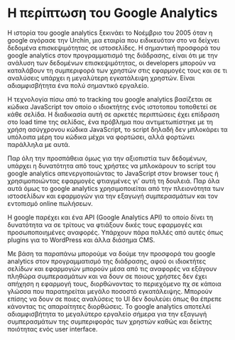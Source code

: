 # H περίπτωση του Google Analytics
Η ιστορία του google analytics ξεκινάει το Νοέμβριο του 2005 όταν η google αγόρασε την  Urchin, μια εταιρία που ειδικευόταν στο να δείχνει δεδομένα επισκεψιμότητας σε ιστοσελίδες. Η σημαντική προσφορά του google analytics στον προγραμματισμό της διάδρασης, είναι ότι με την ανάλυση των δεδομένων επισκεψιμότητας, οι developers μπορούν να καταλάβουν τη συμπεριφορά των χρηστών στις εφαρμογές τους και σε τι αναλύσεις υπάρχει η μεγαλύτερη εγκατάλειψη χρηστών. Είναι αδιαμφισβήτητα ένα πολύ σημαντικό εργαλείο.

Η τεχνολογία πίσω από το tracking του google analytics βασίζεται σε κώδικα JavaScript τον οποίο ο ιδιοκτήτης ενός ιστοτοπου τοποθετεί σε κάθε σελίδα. Η διαδικασία αυτή σε αρκετές περιπτώσεις έχει επίδραση στο load time της σελίδας, ένα πρόβλημα που αντιμετωπίστηκε με τη χρήση ασύγχρονου κώδικα JavaScript, το script δηλαδή δεν μπλοκάρει τα υπόλοιπα μέρη του κώδικα μέχρι να φορτώσει, αλλά φορτώνει παράλληλα με αυτά.

Παρ όλη την προσπάθεια όμως για την αξιοπιστία των δεδομένων, υπάρχει η δυνατότητα από τους χρήστες να μπλοκάρουν το script του google analytics απενεργοποιώντας το JavaScript στον browser τους ή χρησιμοποιώντας εφαρμογές φτιαγμένες γι’ αυτή τη δουλειά. Παρ όλα αυτά όμως το google analytics χρησιμοποιείται από την πλειονότητα των ιστοσελίδων και εφαρμογών για την εξαγωγή συμπερασμάτων και τον εντοπισμό online πωλήσεων.

Η google παρέχει και ένα API (Google Analytics API) το οποίο δίνει τη δυνατότητα να σε τρίτους να φτιάξουν δικές τους εφαρμογές και προσωποποιημένες αναφορές. Υπάρχουν πάρα πολλές από αυτές όπως plugins για το WordPress και άλλα διάσημα CMS. 

Με βάση τα παραπάνω μπορούμε να δούμε την προσφορά του google analytics στον προγραμματισμό της διάδρασης, αφού οι ιδιοκτήτες σελίδων και εφαρμογών μπορούν μέσα από τις αναφορές να εξάγουν πληθώρα συμπερασμάτων και να δουν σε ποιους χρήστες δεν έχει απήχηση η εφαρμογή τους, διορθώνοντας το περιεχόμενο πχ σε κάποια γλώσσα που παρατηρείται μεγάλο ποσοστό εγκατάλειψης.  Μπορούν επίσης να δουν σε ποιες αναλύσεις το UI δεν δουλεύει όπως θα έπρεπε κάνοντας τις απαραίτητες διορθώσεις. Το google analytics αποτελεί αδιαμφισβήτητα το μεγαλύτερο εργαλείο σήμερα για την εξαγωγή συμπερασμάτων της συμπεριφοράς των χρηστών καθώς και δείκτης ποιότητας ενός user interface.    
